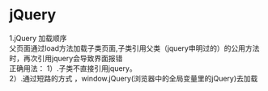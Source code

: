 # jQuery
1.jQuery 加载顺序<br>
父页面通过load方法加载子类页面,子类引用父类（jquery申明过的）的公用方法时，再次引用jquery会导致界面报错<br>
正确用法：
1）.子类不直接引用jquery。<br>
2）.通过短路的方式 ，window.jQuery(浏览器中的全局变量里的jQuery)去加载

